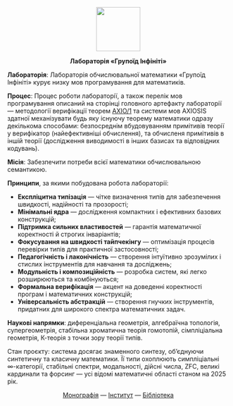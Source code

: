 <p align="center">
<picture>
<source media="(prefers-color-scheme: dark)" srcset="https://avatars.githubusercontent.com/u/17128096?s=400&u=66a63d4cdd9625b2b4b37d724cc00fe6401e5bd8&v=4">
<img src="https://avatars.githubusercontent.com/u/17128096?s=400&u=66a63d4cdd9625b2b4b37d724cc00fe6401e5bd8&v=4" width=100 lt="N2O.DEV">
</picture>
</p>

<p align="center"><strong>Лабораторія «Групоїд Інфініті»</strong></p>

<p><b>Лабораторія</b>: Лабораторія обчислювальної математики «Групоїд Інфініті» курує низку мов програмування для математиків.</p>
   
<p><b>Процес</b>: Процес роботи лабораторії, а також перелік мов програмування описаний на сторінці головного артефакту лабораторії &mdash; методології
   верифікації теорем <a href="https://axio.groupoid.space">AXIO/1</a> та системи мов AXIOSIS здатної механізувати будь яку існуючу
   теорему математики одразу декількома способами: безпосреднім вбудовуванням примітивів теорії у верифікатор (найефективніші обчислення), та
   обчисленя примітивів в іншій теорії (дослідження виводимості в інших базисах та відповідних кодувань).</p>

<p><b>Місія</b>: Забезпечити потреби всієї математики обчислювальною семантикою.</p>

<p><b>Принципи</b>, за якими побудована робота лабораторії:</p>

<ul><li><b>Експліцитна типізація</b> — чітке визначення типів для забезпечення швидкості, надійності та прозорості;</li>
    <li><b>Мінімальні ядра</b> — дослідження компактних і ефективних базових конструкцій;</li>
    <li><b>Підтримка сильних властивостей</b> — гарантія математичної коректності й строгих інваріантів;</li>
    <li><b>Фокусування на швидкості тайпчекінгу</b> — оптимізація процесів перевірки типів для практичної застосовності;</li>
    <li><b>Педагогічність і лаконічність</b> — створення інтуїтивно зрозумілих і стислих інструментів для навчання та досліджень;</li>
    <li><b>Модульність і композиційність</b> — розробка систем, які легко розширюються та комбінуються;</li>
    <li><b>Формальна верифікація</b> — акцент на доведенні коректності програм і математичних конструкцій;</li>
    <li><b>Універсальність абстракцій</b> — створення гнучких інструментів, придатних для широкого спектра математичних задач.</li>
</ul>

<p><b>Наукові напрямки</b>: диференціальна геометрія, алгебраїчна топологія, супергеометрія,
   стабільна хроматична теорія гомотопій, сімпліціальна геометрія, К-теорія з точки зору теорії типів.</p>

<p><p>Стан проєкту</b>: система досягає знаменного синтезу, об’єднуючи синтетичну та класичну математики.
   Її типи охоплюють симпліціальні ∞-категорії, стабільні спектри,  модальності, дійсні числа,
   ZFC, великі кардинали та форсинг — усі відомі математичні області станом на 2025 рік.</p>

<p align="center">
<a href="https://axio.groupoid.space/">Монографія</a> —
<a href="https://groupoid.space/institute/index.htm">Інститут</a> —
<a href="https://anders.groupoid.space/lib/">Бібліотека</a>
</p>

